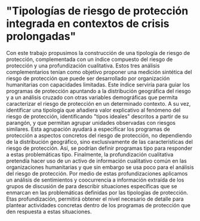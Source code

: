 # "Tipologías de riesgo de protección integrada en contextos de crisis prolongadas"

Con este trabajo propusimos la construcción de una tipología de riesgo de protección, complementada con un índice compuesto del riesgo de protección y una profundización cualitativa. Estos tres análisis complementarios tenían como objetivo proponer una medición sintética del riesgo de protección que puede ser desarrollado por organización humanitarias con capacidades limitadas. Este índice serviría para guiar los programas de protección apuntando a la distribución geográfica del riesgo y a un análisis cruzado con otras variables demográficas que permita caracterizar el riesgo de protección en un determinado contexto. A su vez, identificar una tipología que añadiera valor explicativo al fenómeno del riesgo de protección, identificando "tipos ideales" descritos a partir de su parangón, y que permitan agrupar unidades observadas con riesgos similares. Esta agrupación ayudará a especificar los programas de protección a aspectos concretos del riesgo de protección, no dependiendo de la distribución geográfico, sino exclusivamente de las características del riesgo de protección. Así, se podrían definir programas tipo para responder a estas problemáticas tipo. Finalmente, la profundización cualitativa pretendía hacer uso de un activo de información cualitativo común en las organizaciones humanitarias y que sin embargo se usa poco para el análisis del riesgo de protección. Por medio de estas profundizaciones aplicamos un análisis de sentimientos y coocurrencia a información extraída de los grupos de discusión de para describir situaciones específicas que se enmarcan en las problemáticas definidas por las tipologías de protección. Etas profundización, permitirá obtener el nivel necesario de detalle para plantear actividades concretas dentro de los programas de protección que den respuesta a estas situaciones.
